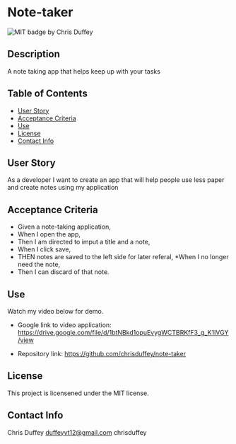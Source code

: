 # Note-taker
  ![MIT badge ](https://img.shields.io/badge/License-MIT-yellow.svg)
  by Chris Duffey
  ## Description
  A note taking app that helps keep up with your tasks
  ## Table of Contents
  - [User Story](#user-story)
  - [Acceptance Criteria](#acceptance-criteria)
  - [Use](#use)
  - [License](#license)
  - [Contact Info](#contact-info)


  ## User Story
  As a developer I want to create an app that will help people use less paper and create notes using my application
  ## Acceptance Criteria
  * Given a note-taking application,
  * When I open the app,
  * Then I am directed to imput a title and a note,
  * When I click save, 
  * THEN notes are saved to the left side for later referal, *When I no longer need the note,
  * Then I can discard of that note.
  ## Use
  Watch my video below for demo.

  * Google link to video application:
   https://drive.google.com/file/d/1btNBkd1opuEvygWCTBRKfF3_g_K1IVGY/view

  * Repository link:
    https://github.com/chrisduffey/note-taker

  ## License
This project is licensened under the MIT license.
  ## Contact Info
  Chris Duffey
  duffeyvt12@gmail.com
  chrisduffey